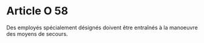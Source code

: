 # Article O 58

Des employés spécialement désignés doivent être entraînés à la manoeuvre des moyens de secours.
